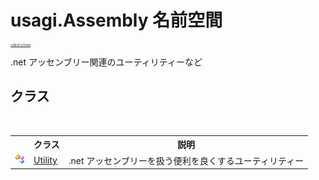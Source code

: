 # usagi.Assembly 名前空間

<div style="font-size:30%"><a href="https://github.com/usagi/usagi.cs/blob/master/docs/Home.md">≪Back to Home</a></div> 

.net アッセンブリー関連のユーティリティーなど


## クラス
&nbsp;<table><tr><th></th><th>クラス</th><th>説明</th></tr><tr><td>![Public クラス](media/pubclass.gif "Public クラス")</td><td><a href="T_usagi_Assembly_Utility.md">Utility</a></td><td>
.net アッセンブリーを扱う便利を良くするユーティリティー</td></tr></table>&nbsp;
